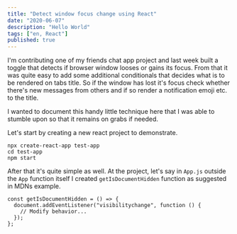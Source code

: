 ```yaml
---
title: "Detect window focus change using React"
date: "2020-06-07"
description: "Hello World"
tags: ["en, React"]
published: true
---
```


I'm contributing one of my friends chat app project and last week built a toggle that detects if browser window looses or gains its focus. From that it was quite easy to add some additional conditionals that decides what is to be rendered on tabs title. So if the window has lost it's focus check whether there's new messages from others and if so render a notification emoji etc. to the title.

I wanted to document this handy little technique here that I was able to stumble upon so that it remains on grabs if needed.

Let's start by creating a new react project to demonstrate.

```
npx create-react-app test-app
cd test-app
npm start
```

After that it's quite simple as well. At the project, let's say in `App.js` outside the `App` function itself I created `getIsDocumentHidden` function as suggested in MDNs example.

```
const getIsDocumentHidden = () => {
  document.addEventListener("visibilitychange", function () {
    // Modify behavior...
  });
};
```
